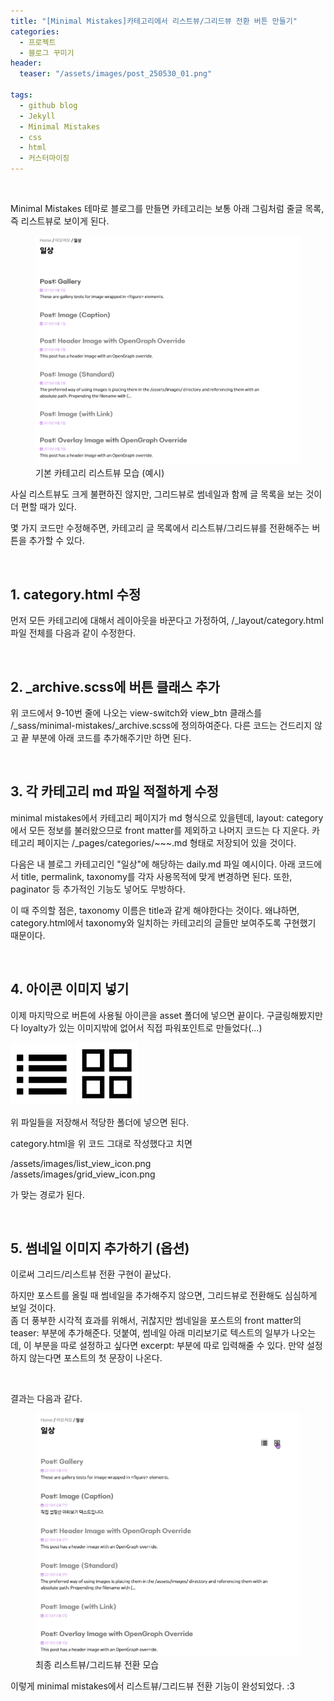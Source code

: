 ```yaml
---
title: "[Minimal Mistakes]카테고리에서 리스트뷰/그리드뷰 전환 버튼 만들기"
categories:
  - 프로젝트
  - 블로그 꾸미기
header:
  teaser: "/assets/images/post_250530_01.png"

tags:
  - github blog
  - Jekyll
  - Minimal Mistakes
  - css
  - html
  - 커스터마이징
---
```


&nbsp;
&nbsp;
&nbsp;

Minimal Mistakes 테마로 블로그를 만들면 카테고리는 보통 아래 그림처럼 줄글 목록, 즉 리스트뷰로 보이게 된다.


<figure>
    <img src="/assets/images/post_250530_01.png" alt="기존 리스트뷰" width="700" />
    <figcaption>기본 카테고리 리스트뷰 모습 (예시)</figcaption>
</figure>


사실 리스트뷰도 크게 불편하진 않지만, 그리드뷰로 썸네일과 함께 글 목록을 보는 것이 더 편할 때가 있다.

몇 가지 코드만 수정해주면, 카테고리 글 목록에서 리스트뷰/그리드뷰를 전환해주는 버튼을 추가할 수 있다.   

&nbsp;
&nbsp;
&nbsp;

## 1. category.html 수정

먼저 모든 카테고리에 대해서 레이아웃을 바꾼다고 가정하여, /_layout/category.html 파일 전체를 다음과 같이 수정한다.

<script src="https://gist.github.com/enbz/5c43da7e87643df36141cf2f097ceca5.js"></script>

&nbsp;
&nbsp;
&nbsp;

## 2. _archive.scss에 버튼 클래스 추가


위 코드에서 9-10번 줄에 나오는 view-switch와 view_btn 클래스를 /_sass/minimal-mistakes/_archive.scss에 정의하여준다.
다른 코드는 건드리지 않고 끝 부분에 아래 코드를 추가해주기만 하면 된다.

<script src="https://gist.github.com/enbz/409cc61e85e93cbcc24fc144234e63f4.js"></script>

&nbsp;
&nbsp;
&nbsp;

## 3. 각 카테고리 md 파일 적절하게 수정

minimal mistakes에서 카테고리 페이지가 md 형식으로 있을텐데, layout: category에서 모든 정보를 불러왔으므로 front matter를 제외하고 나머지 코드는 다 지운다. 카테고리 페이지는 /_pages/categories/~~~.md 형태로 저장되어 있을 것이다.

다음은 내 블로그 카테고리인 "일상"에 해당하는 daily.md 파일 예시이다. 아래 코드에서 title, permalink, taxonomy를 각자 사용목적에 맞게 변경하면 된다. 또한, paginator 등 추가적인 기능도 넣어도 무방하다.

<script src="https://gist.github.com/enbz/b04bb7184b7b6556f0dab3445d2a43f1.js"></script>


이 때 주의할 점은, taxonomy 이름은 title과 같게 해야한다는 것이다. 왜냐하면, category.html에서 taxonomy와 일치하는 카테고리의 글들만 보여주도록 구현했기 때문이다.

&nbsp;
&nbsp;
&nbsp;

## 4. 아이콘 이미지 넣기

이제 마지막으로 버튼에 사용될 아이콘을 asset 폴더에 넣으면 끝이다. 구글링해봤지만 다 loyalty가 있는 이미지밖에 없어서 직접 파워포인트로 만들었다(...) 

<img src="/assets/images/list_view_icon.png" alt="list_view_icon.png" width="100" />

<img src="/assets/images/grid_view_icon.png" alt="grid_view_icon.png" width="100" />

위 파일들을 저장해서 적당한 폴더에 넣으면 된다.

category.html을 위 코드 그대로 작성했다고 치면  

/assets/images/list_view_icon.png   
/assets/images/grid_view_icon.png  

가 맞는 경로가 된다.

&nbsp;
&nbsp;
&nbsp;

## 5. 썸네일 이미지 추가하기 (옵션)

이로써 그리드/리스트뷰 전환 구현이 끝났다.

하지만 포스트를 올릴 때 썸네일을 추가해주지 않으면, 그리드뷰로 전환해도 심심하게 보일 것이다.   
좀 더 풍부한 시각적 효과를 위해서, 귀찮지만 썸네일을 포스트의 front matter의 teaser: 부분에 추가해준다. 덧붙여, 썸네일 아래 미리보기로 텍스트의 일부가 나오는데, 이 부분을 따로 설정하고 싶다면 excerpt: 부분에 따로 입력해줄 수 있다. 만약 설정하지 않는다면 포스트의 첫 문장이 나온다.

<script src="https://gist.github.com/enbz/6cc1010b48dba6023ec3a4b993dd66cd.js"></script>

&nbsp;

결과는 다음과 같다.

<figure>
    <img src="/assets/images/Animation.gif" alt="구현한 뷰 전환" width="700" />
    <figcaption>최종 리스트뷰/그리드뷰 전환 모습</figcaption>
</figure>

이렇게 minimal mistakes에서 리스트뷰/그리드뷰 전환 기능이 완성되었다. :3

&nbsp;
